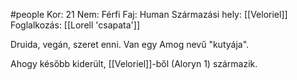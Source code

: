 #people 
Kor: 21
Nem: Férfi
Faj: Human
Származási hely: [[Veloriel]]
Foglalkozás: [[Lorell 'csapata']]

Druida, vegán, szeret enni. Van egy Amog nevű "kutyája".

Ahogy később kiderült, [[Veloriel]]-ből (Aloryn 1) származik.